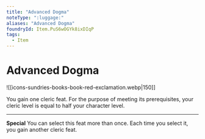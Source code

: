 ```yaml
---
title: "Advanced Dogma"
noteType: ":luggage:"
aliases: "Advanced Dogma"
foundryId: Item.PuS6wOGYk8ixDIqP
tags:
  - Item
---
```


# Advanced Dogma
![[icons-sundries-books-book-red-exclamation.webp|150]]

You gain one cleric feat. For the purpose of meeting its prerequisites, your cleric level is equal to half your character level.

* * *

**Special** You can select this feat more than once. Each time you select it, you gain another cleric feat.
